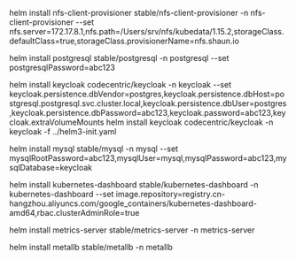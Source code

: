 
helm install nfs-client-provisioner stable/nfs-client-provisioner -n nfs-client-provisioner --set nfs.server=172.17.8.1,nfs.path=/Users/srv/nfs/kubedata/1.15.2,storageClass.defaultClass=true,storageClass.provisionerName=nfs.shaun.io


helm install postgresql stable/postgresql -n postgresql --set postgresqlPassword=abc123


helm install keycloak codecentric/keycloak -n keycloak --set keycloak.persistence.dbVendor=postgres,keycloak.persistence.dbHost=postgresql.postgresql.svc.cluster.local,keycloak.persistence.dbUser=postgres,keycloak.persistence.dbPassword=abc123,keycloak.password=abc123,keycloak.extraVolumeMounts
helm install keycloak codecentric/keycloak -n keycloak -f ../helm3-init.yaml

helm install mysql stable/mysql -n mysql --set mysqlRootPassword=abc123,mysqlUser=mysql,mysqlPassword=abc123,mysqlDatabase=keycloak
    

helm install kubernetes-dashboard stable/kubernetes-dashboard -n kubernetes-dashboard --set image.repository=registry.cn-hangzhou.aliyuncs.com/google_containers/kubernetes-dashboard-amd64,rbac.clusterAdminRole=true


helm install metrics-server stable/metrics-server -n metrics-server


helm install metallb stable/metallb -n metallb